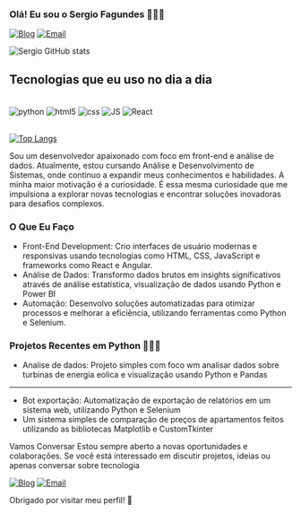 ### Olá! Eu sou o Sergio Fagundes 🙋🏽‍♂️

[![Blog](https://img.shields.io/badge/LinkedIn-0077B5?style=for-the-badge&logo=linkedin&logoColor=white)](https://www.linkedin.com/in/sergio-fagundes-b20507321/)
[![Email](https://img.shields.io/badge/Microsoft_Outlook-0078D4?style=for-the-badge&logo=microsoft-outlook&logoColor=white)](https://outlook.live.com/mail/0/)

![Sergio GitHub stats](https://github-readme-stats.vercel.app/api?username=Fagundessergio&theme=blueberry)

## Tecnologias que eu uso no dia a dia

<div style="display: inline_block"></br>
    <img align="center" alt="python" src="https://img.shields.io/badge/Python-3776AB?style=for-the-badge&logo=python&logoColor=white"/>
    <img align="center" alt="html5" src="https://img.shields.io/badge/HTML5-E34F26?style=for-the-badge&logo=html5&logoColor=white"/>
    <img align="center" alt="css" src="https://img.shields.io/badge/CSS-239120?&style=for-the-badge&logo=css3&logoColor=white"/>
    <img align="center" alt="JS" src="https://img.shields.io/badge/JavaScript-F7DF1E?style=for-the-badge&logo=javascript&logoColor=black"/>
    <img align="center" alt="React" src="https://img.shields.io/badge/React-20232A?style=for-the-badge&logo=react&logoColor=61DAFB"/>
</div>
<br>

[![Top Langs](https://github-readme-stats.vercel.app/api/top-langs/?username=Fagundessergio)](https://github-readme-stats.vercel.app/api/top-langs/?username=Fagundessergio)

Sou um desenvolvedor apaixonado com foco em front-end e análise de dados. Atualmente, estou cursando Análise e Desenvolvimento de Sistemas, onde continuo a expandir meus conhecimentos e habilidades. A minha maior motivação é a curiosidade. É essa mesma curiosidade que me impulsiona a explorar novas tecnologias e encontrar soluções inovadoras para desafios complexos.

### O Que Eu Faço 
- Front-End Development: Crio interfaces de usuário modernas e responsivas usando tecnologias como HTML, CSS, JavaScript e frameworks como React e Angular.
- Análise de Dados: Transformo dados brutos em insights significativos através de análise estatística, visualização de dados usando Python e Power BI
- Automação: Desenvolvo soluções automatizadas para otimizar processos e melhorar a eficiência, utilizando ferramentas como Python e Selenium.

### Projetos Recentes em Python 🧑🏽‍💻
* Analise de dados: Projeto simples com foco wm analisar dados sobre turbinas de energia eolica e visualização usando Python e Pandas
---
* Bot exportação: Automatização de exportação de relatórios em um sistema web, utilizando Python e Selenium
* Um sistema simples de comparação de preços de apartamentos feitos utilizando as bibliotecas Matplotlib e CustomTkinter


Vamos Conversar
Estou sempre aberto a novas oportunidades e colaborações. Se você está interessado em discutir projetos, ideias ou apenas conversar sobre tecnologia

[![Blog](https://img.shields.io/badge/LinkedIn-0077B5?style=for-the-badge&logo=linkedin&logoColor=white)](https://www.linkedin.com/in/sergio-fagundes-b20507321/)
[![Email](https://img.shields.io/badge/Microsoft_Outlook-0078D4?style=for-the-badge&logo=microsoft-outlook&logoColor=white)](https://outlook.live.com/mail/0/)


Obrigado por visitar meu perfil! 🚀
